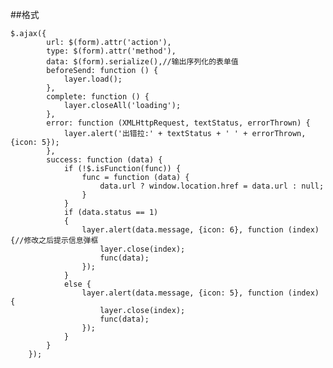 ##格式

	$.ajax({
	        url: $(form).attr('action'),
	        type: $(form).attr('method'),
	        data: $(form).serialize(),//输出序列化的表单值
	        beforeSend: function () {
	            layer.load();
	        },
	        complete: function () {
	            layer.closeAll('loading');
	        },
	        error: function (XMLHttpRequest, textStatus, errorThrown) {
	            layer.alert('出错拉:' + textStatus + ' ' + errorThrown, {icon: 5});
	        },
	        success: function (data) {
	            if (!$.isFunction(func)) {
	                func = function (data) {
	                    data.url ? window.location.href = data.url : null;
	                }
	            }
	            if (data.status == 1)
	            {
	                layer.alert(data.message, {icon: 6}, function (index) {//修改之后提示信息弹框
	                    layer.close(index);
	                    func(data);
	                });
	            }
	            else {
	                layer.alert(data.message, {icon: 5}, function (index) {
	                    layer.close(index);
	                    func(data);
	                });
	            }
	        }
	    });